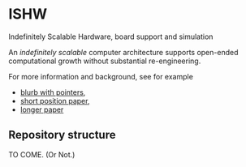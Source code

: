ISHW 
====

Indefinitely Scalable Hardware, board support and simulation

An *indefinitely scalable* computer architecture supports open-ended
computational growth without substantial re-engineering.  

For more information and background, see for example 
 * [blurb with pointers](http://www.cs.unm.edu/~ackley/#rh-is), 
 * [short position paper](http://www.cs.unm.edu/~ackley/papers/hotos-11.pdf), 
 * [longer paper](http://comjnl.oxfordjournals.org/content/early/2012/11/05/comjnl.bxs129)

Repository structure
--------------------

TO COME. (Or Not.)
